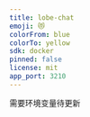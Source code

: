 ```yaml
---
title: lobe-chat
emoji: 😻
colorFrom: blue
colorTo: yellow
sdk: docker
pinned: false
license: mit
app_port: 3210
---
```


需要环境变量待更新